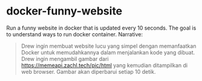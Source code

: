 # docker-funny-website
Run a funny website in docker that is updated every 10 seconds. The goal is to understand ways to run docker container. Narrative:

>Drew ingin membuat website lucu yang simpel dengan memanfaatkan Docker untuk memudahkannya dalam menjalankan kode yang dibuat. Drew ingin mengambil gambar dari https://memeapi.zachl.tech/pic/html yang kemudian ditampilkan di web browser. Gambar akan diperbarui setiap 10 detik.
